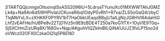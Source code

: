 $START$QQjcnngsOltuonqlSxASS2096lU+5LdryaTYunuXc01MXWWTAhJGMZLk4p+Na9An6dSWHPlvlaUCKuvaRibq1OdyP0vRh1+R7xa/ZLSSoGaQ4/zbyCTIqMbYxLX+zXHKKF0PYRV1bT7HaObkUEaqzBByjU1alLjjNzJG8HVI6AdaHiGLhf2vEAFHe/hUBPe8v2ZTjD1Vz5n9E9zBDE4T250a7koG1lTX+1OyIi1E9T0q+SjSXCHmZizURq8X/168Gv+Nqp/AKguhVIQZklmBILQiNA1JUJZ3fxLP15no2doVWcz02OFX0CzkaOQ1q5P8$END$